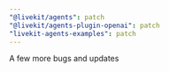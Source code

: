 ```yaml
---
"@livekit/agents": patch
"@livekit/agents-plugin-openai": patch
"livekit-agents-examples": patch
---
```


A few more bugs and updates
